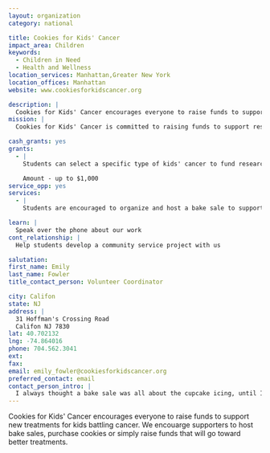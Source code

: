 ```yaml
---
layout: organization
category: national

title: Cookies for Kids' Cancer
impact_area: Children
keywords: 
  - Children in Need
  - Health and Wellness
location_services: Manhattan,Greater New York
location_offices: Manhattan
website: www.cookiesforkidscancer.org

description: |
  Cookies for Kids' Cancer encourages everyone to raise funds to support new treatments for kids battling cancer. We encouarge supporters to host bake sales, purchase cookies or simply raise funds that will go toward better treatments.
mission: |
  Cookies for Kids' Cancer is committed to raising funds to support research for new and improved therapies for pediatric cancer. Through the concept of local bake sales, Cookies for Kids' Cancer provides the inspiration and support for individuals, communities, and businesses to help fight pediatric cancer. 

cash_grants: yes
grants: 
  - |
    Students can select a specific type of kids' cancer to fund research for. Every dollar granted to Cookies for Kids' Cancer will then go directly to fund a new treatment to begin clinical trials. 

    Amount - up to $1,000
service_opp: yes
services: 
  - |
    Students are encouraged to organize and host a bake sale to support pediatric cancer research. By accepting donations for cookies, cupcakes and treats, students are utilizing leadership and planning skills while supporting a cause that benefits kids who are the same age.

learn: |
  Speak over the phone about our work
cont_relationship: |
  Help students develop a community service project with us

salutation: 
first_name: Emily
last_name: Fowler
title_contact_person: Volunteer Coordinator

city: Califon
state: NJ
address: |
  31 Hoffman's Crossing Road  
  Califon NJ 7830
lat: 40.702132
lng: -74.864016
phone: 704.562.3041
ext: 
fax: 
email: emily_fowler@cookiesforkidscancer.org
preferred_contact: email
contact_person_intro: |
  I always thought a bake sale was all about the cupcake icing, until I became involved with Cookies for Kids' Cancer. At Cookies, we make a tough topic so much sweeter by talking about cookies, cupcakes and other treats. Did you know cancer is the #1 disease killer of kids under the age of 18? And did you know that with your help, we can turn that terrible fact into a piece of history - just by raising money to support new treatments. More money means more treatments which gives more kids a chance for a bright future! Thanks - we hope to hear from you soon!
---
```

Cookies for Kids' Cancer encourages everyone to raise funds to support new treatments for kids battling cancer. We encouarge supporters to host bake sales, purchase cookies or simply raise funds that will go toward better treatments.